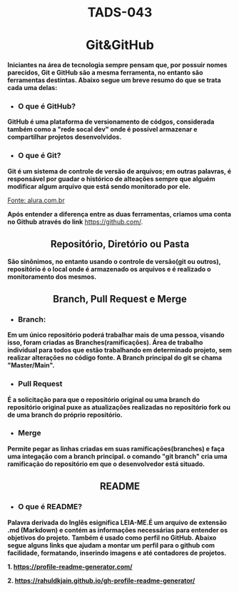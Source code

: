 <div align="center">

# TADS-043

# Git&GitHub
</div>

**Iniciantes na área de tecnologia sempre pensam que, por possuir nomes parecidos, Git e GitHub são a mesma ferramenta, no entanto são ferramentas destintas. Abaixo segue um breve resumo do que se trata cada uma delas:**

* ### O que é GitHub?
**GitHub é uma plataforma de versionamento de códgos, considerada também como a "rede socal dev" onde é possível armazenar e compartilhar projetos desenvolvidos.**

* ### O que é Git?
**Git é um sistema de controle de versão de arquivos; em outras palavras, é responsável por guadar o histórico de alteações sempre que alguém modificar algum arquivo que está sendo monitorado por ele.**

[Fonte: alura.com.br](https://www.alura.com.br/artigos/o-que-e-git-github?srsltid=AfmBOory4DhGlhVgQwVSew2Detz1gTMuDpRXIAZA1SoYPSsPTU6tZaIG)

**Após entender a diferença entre as duas ferramentas, criamos uma conta no Github através do link** <https://github.com/>.

<div align="center">

## Repositório, Diretório ou Pasta

</div>

**São sinônimos, no entanto usando o controle de versão(git ou outros), repositório é o local onde é armazenado os arquivos e é realizado o monitoramento dos mesmos.**

<div align="center">

## Branch, Pull Request e Merge

</div>

* ### Branch: 
**Em um único repositório poderá trabalhar mais de uma pessoa, visando isso, foram criadas as Branches(ramificações). Área de trabalho individual para todos que estão trabalhando em determinado projeto, sem realizar alterações no código fonte. A Branch principal do git se chama "Master/Main".**

* ### Pull Request
**É a solicitação para que o repositório original ou uma branch do repositório original puxe as atualizações realizadas no repositório fork ou de uma branch do próprio repositório.**

* ### Merge
**Permite pegar as linhas criadas em suas ramificações(branches) e faça uma integação com a branch principal. o comando "git branch" cria uma ramificação do repositório em que o desenvolvedor está situado.**

<div align="center">

## README

</div>

* ### O que é README?
**Palavra derivada do Inglês esignifica LEIA-ME.É um arquivo de extensão .md (Markdown) e contém as informações necessárias para entender os objetivos do projeto.**
**Também é usado como perfil no GitHub. Abaixo segue alguns links que ajudam a montar um perfil para o github com facilidade, formatando, inserindo imagens e até contadores de projetos.**

**1. https://profile-readme-generator.com/**

**2. https://rahuldkjain.github.io/gh-profile-readme-generator/**
